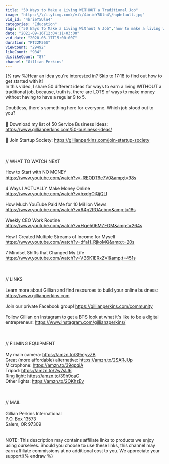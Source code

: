 ```yaml
---
title: "50 Ways to Make a Living WITHOUT a Traditional Job"
image: "https:\/\/i.ytimg.com\/vi\/4brieY5Uln4\/hqdefault.jpg"
vid_id: "4brieY5Uln4"
categories: "Education"
tags: ["50 Ways To Make a Living Without A Job","how to make a living without a job","making a living without a job"]
date: "2021-09-16T12:04:11+03:00"
vid_date: "2020-03-17T15:00:00Z"
duration: "PT22M36S"
viewcount: "29492"
likeCount: "984"
dislikeCount: "87"
channel: "Gillian Perkins"
---
```

{% raw %}Hear an idea you're interested in? Skip to 17:18 to find out how to get started with it!<br />In this video, I share 50 different ideas for ways to earn a living WITHOUT a traditional job, because, truth is, there are LOTS of ways to make money without having to have a regular 9 to 5.<br /><br />Doubtless, there's something here for everyone. Which job stood out to you?<br /><br />🔹 Download my list of 50 Service Business Ideas: <a rel="nofollow" target="blank" href="https://www.gillianperkins.com/50-business-ideas/">https://www.gillianperkins.com/50-business-ideas/</a><br /><br />🔹 Join Startup Society: <a rel="nofollow" target="blank" href="https://gillianperkins.com/join-startup-society">https://gillianperkins.com/join-startup-society</a><br /><br /><br /><br />// WHAT TO WATCH NEXT<br /><br />How to Start with NO MONEY<br /><a rel="nofollow" target="blank" href="https://www.youtube.com/watch?v=-REODT6e7V0&amp;t=98s">https://www.youtube.com/watch?v=-REODT6e7V0&amp;t=98s</a><br /><br />4 Ways I ACTUALLY Make Money Online<br /><a rel="nofollow" target="blank" href="https://www.youtube.com/watch?v=hxdgOiQjQLI">https://www.youtube.com/watch?v=hxdgOiQjQLI</a><br /><br />How Much YouTube Paid Me for 10 Million Views<br /><a rel="nofollow" target="blank" href="https://www.youtube.com/watch?v=64g2ROAcbng&amp;t=18s">https://www.youtube.com/watch?v=64g2ROAcbng&amp;t=18s</a><br /><br />Weekly CEO Work Routine<br /><a rel="nofollow" target="blank" href="https://www.youtube.com/watch?v=Hqe506MZEOM&amp;t=264s">https://www.youtube.com/watch?v=Hqe506MZEOM&amp;t=264s</a><br /><br />How I Created Multiple Streams of Income for Myself<br /><a rel="nofollow" target="blank" href="https://www.youtube.com/watch?v=dfaH_RjkoMQ&amp;t=20s">https://www.youtube.com/watch?v=dfaH_RjkoMQ&amp;t=20s</a><br /><br />7 Mindset Shifts that Changed My Life<br /><a rel="nofollow" target="blank" href="https://www.youtube.com/watch?v=V36K1ERxZVI&amp;t=451s">https://www.youtube.com/watch?v=V36K1ERxZVI&amp;t=451s</a><br /><br /><br /><br />// LINKS<br /><br />Learn more about Gillian and find resources to build your online business:<br /><a rel="nofollow" target="blank" href="https://www.gillianperkins.com">https://www.gillianperkins.com</a><br /><br />Join our private Facebook group! <a rel="nofollow" target="blank" href="https://gillianperkins.com/community">https://gillianperkins.com/community</a><br /><br />Follow Gillian on Instagram to get a BTS look at what it's like to be a digital entrepreneur: <a rel="nofollow" target="blank" href="https://www.instagram.com/gillianzperkins/">https://www.instagram.com/gillianzperkins/</a><br /><br /><br /><br />// FILMING EQUIPMENT<br /><br />My main camera: <a rel="nofollow" target="blank" href="https://amzn.to/39myvZB">https://amzn.to/39myvZB</a><br />Great (more affordable) alternative: <a rel="nofollow" target="blank" href="https://amzn.to/2SARJUp">https://amzn.to/2SARJUp</a><br />Microphone: <a rel="nofollow" target="blank" href="https://amzn.to/39qpqiA">https://amzn.to/39qpqiA</a><br />Tripod: <a rel="nofollow" target="blank" href="https://amzn.to/2w7sIJ6">https://amzn.to/2w7sIJ6</a><br />Ring light: <a rel="nofollow" target="blank" href="https://amzn.to/39h9oaC">https://amzn.to/39h9oaC</a><br />Other lights: <a rel="nofollow" target="blank" href="https://amzn.to/2OKhzEv">https://amzn.to/2OKhzEv</a><br /><br /><br /><br />// MAIL<br /><br />Gillian Perkins International<br />P.O. Box 13573<br />Salem, OR 97309<br /><br /><br />NOTE: This description may contains affiliate links to products we enjoy using ourselves. Should you choose to use these links, this channel may earn affiliate commissions at no additional cost to you. We appreciate your support!{% endraw %}
